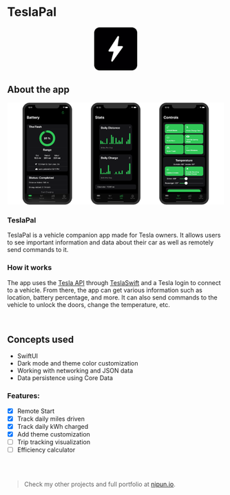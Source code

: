 # TeslaPal

<p align="center">
<img src="Images/TeslaPalIcon.png" width="100" height="100">
</p>

## About the app

<p align="center">
<img src="Images/Screenshots.png">
</p>

### TeslaPal

TeslaPal is a vehicle companion app made for Tesla owners. It allows users to see important information and data about their car as well as remotely send commands to it.

### How it works

The app uses the [Tesla API](https://tesla-api.timdorr.com/) through [TeslaSwift](https://github.com/jonasman/TeslaSwift) and a Tesla login to connect to a vehicle. From there, the app can get various information such as location, battery percentage, and more. It can also send commands to the vehicle to unlock the doors, change the temperature, etc.


<br />

## Concepts used

* SwiftUI
* Dark mode and theme color customization
* Working with networking and JSON data
* Data persistence using Core Data

### Features:

- [x] Remote Start
- [x] Track daily miles driven
- [x] Track daily kWh charged
- [x] Add theme customization
- [ ] Trip tracking visualization 
- [ ] Efficiency calculator

<br />
<br />

>Check my other projects and full portfolio at [nipun.io](https://nipun.io).

<br />
